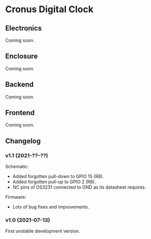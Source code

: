 # Cronus Digital Clock

## Electronics

Coming soon.

## Enclosure

Coming soon.

## Backend

Coming soon.

## Frontend

Coming soon.

## Changelog

### v1.1 (2021-??-??)

Schematic:

- Added forgotten pull-down to GPIO 15 (R8).
- Added forgotten pull-up to GPIO 2 (R8).
- NC pins of DS3231 connected to GND as its datasheet requires.

Firmware:

- Lots of bug fixes and improvements.

### v1.0 (2021-07-13)

First unstable development version.
